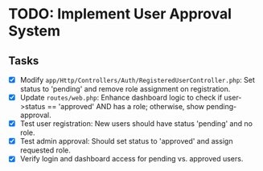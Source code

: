 # TODO: Implement User Approval System

## Tasks
- [x] Modify `app/Http/Controllers/Auth/RegisteredUserController.php`: Set status to 'pending' and remove role assignment on registration.
- [x] Update `routes/web.php`: Enhance dashboard logic to check if user->status == 'approved' AND has a role; otherwise, show pending-approval.
- [x] Test user registration: New users should have status 'pending' and no role.
- [x] Test admin approval: Should set status to 'approved' and assign requested role.
- [x] Verify login and dashboard access for pending vs. approved users.
